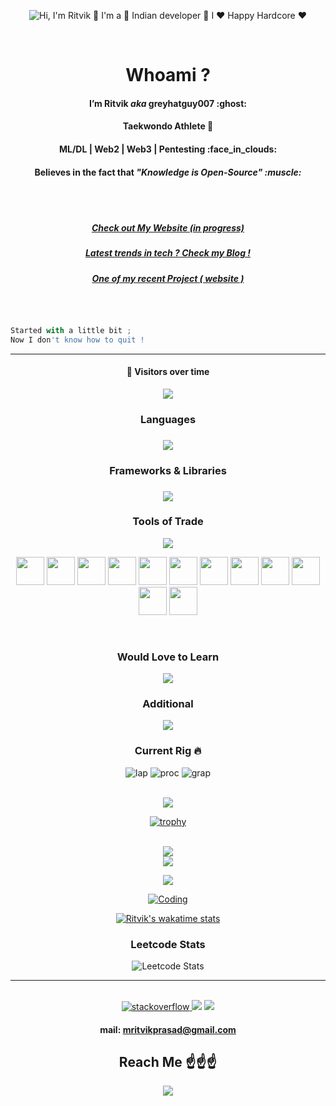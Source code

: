 <p align="center" >

 <img src="https://github.com/greyhatguy007/resources/blob/main/Intro.gif" alt="Hi, I'm Ritvik 👋 I'm a 🚀 Indian developer 🚀 I ❤️ Happy Hardcore ❤️">
</p>

<br/>

<h1 align="center"> <b> Whoami ?  </b> </h1>

<h4 align="center"> I’m Ritvik <I> aka </I> greyhatguy007 :ghost: </h4>

<h4 align="center"> Taekwondo Athlete 🥊 </h4>
<h4 align="center"> ML/DL | Web2 | Web3 | Pentesting  :face_in_clouds: </h4>
<h4 align="center"> Believes in the fact that <b><i>"Knowledge is Open-Source" :muscle: </i></b> </h4>
<br></br>

<h5 align="center"> <a href="https://greyhatguy007.github.io/">Check out My Website (in progress) </a> </h5>

<h5 align="center"> <a href="https://ritvik-blog.vercel.app/"> Latest trends in tech ? Check my Blog ! </a> </h5>

<h5 align="center"> <a href="https://greyhatguy007.github.io/moviewave/">One of my recent Project ( website ) </a> </h5>

<br/>


```python

Started with a little bit ;
Now I don't know how to quit !
```


<hr> </hr>

<div align="center">

#### 🌟 Visitors over time
![](https://komarev.com/ghpvc/?username=greyhatguy007&label=PROFILE+VIEWS&style=plastic)

</div>


<div align="center">
  <h3>Languages<h3/>

  <a href="https://skillicons.dev">
    <img src="https://skillicons.dev/icons?i=bash,python,java,cpp,c,html,css,javascript,typescript,solidity,powershell,octave,matlab,r,lua,md&perline=8" />
  </a>

<br/>


  <h3>Frameworks & Libraries<h3/>

  <a href="https://skillicons.dev">
    <img src="https://skillicons.dev/icons?i=react,next,django,express,tailwind,bootstrap,nodejs,jest,firebase,vite,tensorflow,pytorch,&perline=6" />
  </a>

<br/>


  <h3>Tools of Trade </h3>

  <a href="https://skillicons.dev">
    <img src="https://skillicons.dev/icons?i=git,mongodb,mysql,sqlite,postgresql,vite,webpack,postman,regex,remix,&perline=" />
  </a>  

  <br/>

   <img src='https://github.com/marwin1991/profile-technology-icons/assets/136815194/7e9599e9-0570-4bb6-b17f-676ed589912f' width=45></img>
   <img src='https://user-images.githubusercontent.com/25181517/121401671-49102800-c959-11eb-9f6f-74d49a5e1774.png' width=45></img>
   <img src='https://upload.wikimedia.org/wikipedia/commons/thumb/2/2b/Kali-dragon-icon.svg/512px-Kali-dragon-icon.svg.png' width=45></img>
   <img src='https://encrypted-tbn0.gstatic.com/images?q=tbn:ANd9GcQhbH-UpHQMdmoB1pVQ9L7jH88u6H15isaxQQ&usqp=CAU' width=45></img>
   <img src='https://www.kali.org/tools/metasploit-framework/images/metasploit-framework-logo.svg' width=45></img>
   <img src='https://www.kali.org/tools/burpsuite/images/burpsuite-logo.svg' width=45></img>
   <img src='https://www.kali.org/tools/aircrack-ng/images/aircrack-ng-logo.svg' width=45></img>
   <img src='https://www.kali.org/tools/wireshark/images/wireshark-logo.svg' width=45></img>
   <img src='https://www.kali.org/tools/hashcat/images/hashcat-logo.svg' width=45></img>
   <img src='https://www.kali.org/tools/bettercap/images/bettercap-logo.svg' width=45></img>
   <img src='https://www.kali.org/tools/netcat/images/netcat-logo.svg' width=45></img>
   <img src='https://www.kali.org/tools/sqlmap/images/sqlmap-logo.svg' width=45></img>

<br/>


  <h3>Would Love to Learn </h3>
  <a href="https://skillicons.dev">
    <img src="https://skillicons.dev/icons?i=kubernetes,docker,aws,gcp,azure,rust,ruby,prisma,redis,supabase&perline=" />
  </a>

<br/>

<h3> Additional </h3>
  <a href="https://skillicons.dev">
    <img src="https://skillicons.dev/icons?i=linux,arduino,vscode,bsd,raspberrypi,selenium&perline=" />
  </a>

<br/>

<h3> Current Rig 🔥 </h3>

![lap](https://img.shields.io/badge/hp%20laptop-0096D6?style=for-the-badge&logo=hp&logoColor=white)
![proc](https://img.shields.io/badge/Intel%20Core_i5_9th%20Gen-0071C5?style=for-the-badge&logo=intel&logoColor=white)
![grap](https://img.shields.io/badge/NVIDIA-GTX1050Ti-76B900?style=for-the-badge&logo=nvidia&logoColor=white)




<div align="center">

</br>

<img src="https://img.shields.io/badge/github-%23121011.svg?style=for-the-badge&logo=github&logoColor=white">

</br>

[![trophy](https://github-profile-trophy.vercel.app/?username=greyhatguy007&theme=onedark&row=3&column=3)](https://github.com/ryo-ma/github-profile-trophy)


</br>

<a href="https://github.com/anuraghazra/github-readme-stats">
  <img src="https://github-readme-stats.vercel.app/api?username=greyhatguy007&show_icons=true&theme=radical" />
</a>

</br>

<a href="https://github.com/anuraghazra/github-readme-streak-stats">
  <img src="https://github-readme-streak-stats.herokuapp.com/?user=greyhatguy007&theme=dark"> </a>
</p>

<a href="https://github.com/anuraghazra/convoychat">
  <img  src="https://github-readme-stats.vercel.app/api/top-langs/?username=greyhatguy007&langs_count=10&exclude_repo=deep-learning-specialization)](https://github.com/anuraghazra/github-readme-stats&theme=radical" />
</a>

</br>

[![Coding](https://wakatime.com/badge/user/ef147abe-f36f-460c-87f3-51b50708c5bd.svg)](https://wakatime.com/@ef147abe-f36f-460c-87f3-51b50708c5bd)

[![Ritvik's wakatime stats](https://github-readme-stats.vercel.app/api/wakatime?username=ritvikprasad&theme=dracula)](https://github.com/anuraghazra/github-readme-stats)


<h3> Leetcode Stats </h3>

 ![Leetcode Stats](https://leetcard.jacoblin.cool/greyhatguy007?ext=heatmap&theme=dark)
 

</div>

<hr>

<br/>

<a href="https://stackoverflow.com/users/18259104/ritvik-prasad">
<img src="https://img.shields.io/badge/Stack_Overflow-FE7A16?style=for-the-badge&logo=stack-overflow&logoColor=white" alt="stackoverflow"> </a>

<a href="https://instagram.com/rit_08_/">
<img src="https://img.shields.io/badge/Instagram-%23E4405F.svg?style=for-the-badge&logo=Instagram&logoColor=white"></a>


<a href="https://www.linkedin.com/in/ritvik-prasad-608176242">
<img src="https://img.shields.io/badge/linkedin-%230077B5.svg?style=for-the-badge&logo=linkedin&logoColor=white"></a>

#### mail: mritvikprasad@gmail.com

## Reach Me ☝️☝️☝️


![](https://hit.yhype.me/github/profile?user_id=77543865)

